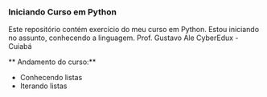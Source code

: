 ### Iniciando Curso em Python

Este repositório contém exercício do meu curso em Python.
Estou iniciando no assunto, conhecendo a linguagem.
Prof. Gustavo Ale
CyberEdux - Cuiabá

** Andamento do curso:**

- Conhecendo listas
- Iterando listas
